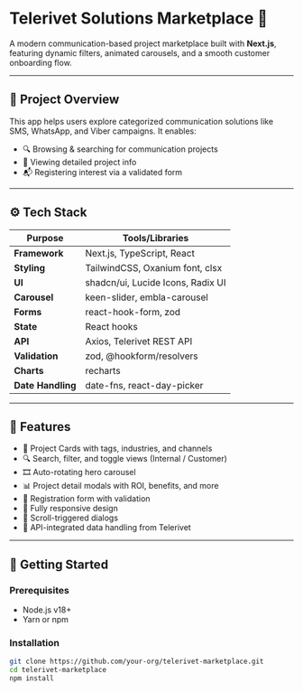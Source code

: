 # Telerivet Solutions Marketplace 🚀

A modern communication-based project marketplace built with **Next.js**, featuring dynamic filters, animated carousels, and a smooth customer onboarding flow.

---

## 📌 Project Overview

This app helps users explore categorized communication solutions like SMS, WhatsApp, and Viber campaigns. It enables:
- 🔍 Browsing & searching for communication projects
- 📄 Viewing detailed project info
- 📬 Registering interest via a validated form

---

## ⚙️ Tech Stack

| Purpose | Tools/Libraries |
|--------|------------------|
| **Framework** | Next.js, TypeScript, React |
| **Styling** | TailwindCSS, Oxanium font, clsx |
| **UI** | shadcn/ui, Lucide Icons, Radix UI |
| **Carousel** | keen-slider, embla-carousel |
| **Forms** | react-hook-form, zod |
| **State** | React hooks |
| **API** | Axios, Telerivet REST API |
| **Validation** | zod, @hookform/resolvers |
| **Charts** | recharts |
| **Date Handling** | date-fns, react-day-picker |

---

## 🧭 Features

- 🧩 Project Cards with tags, industries, and channels
- 🔍 Search, filter, and toggle views (Internal / Customer)
- 🎞️ Auto-rotating hero carousel
- 📊 Project detail modals with ROI, benefits, and more
- 📝 Registration form with validation
- 📱 Fully responsive design
- 🎯 Scroll-triggered dialogs
- 🔁 API-integrated data handling from Telerivet

---

## 🚀 Getting Started

### Prerequisites

- Node.js v18+
- Yarn or npm

### Installation

```bash
git clone https://github.com/your-org/telerivet-marketplace.git
cd telerivet-marketplace
npm install

